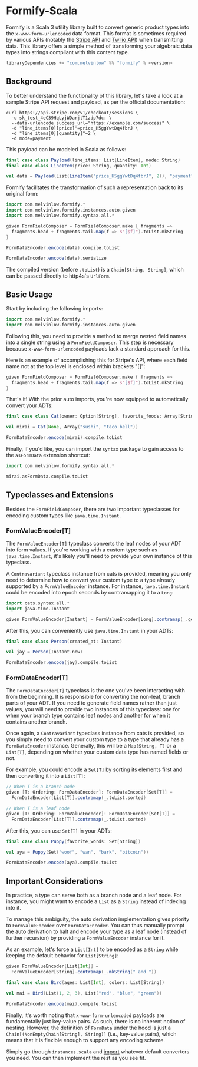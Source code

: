 # Formify-Scala

Formify is a Scala 3 utility library built to convert
generic product types into the `x-www-form-urlencoded` data format.
This format is sometimes required by various APIs (notably
the [Stripe API](https://stripe.com/docs/api)
and [Twilio API](https://www.twilio.com/docs/usage/api))
when transmitting data. This library offers a simple
method of transforming your algebraic data types into strings
compliant with this content type.

```scala
libraryDependencies += "com.melvinlow" %% "formify" % <version>
```

## Background

To better understand the functionality of this library, let's take a look at
a sample Stripe API request and payload, as per the official documentation:

```curl
curl https://api.stripe.com/v1/checkout/sessions \
  -u sk_test_4eC39HqLyjWDarjtT1zdp7dc: \
  --data-urlencode success_url="https://example.com/success" \
  -d "line_items[0][price]"=price_H5ggYwtDq4fbrJ \
  -d "line_items[0][quantity]"=2 \
  -d mode=payment
```

This payload can be modeled in Scala as follows:

```scala mdoc:silent
final case class Payload(line_items: List[LineItem], mode: String)
final case class LineItem(price: String, quantity: Int)

val data = Payload(List(LineItem("price_H5ggYwtDq4fbrJ", 2)), "payment")
```

Formify facilitates the transformation of such a representation back to its original form:

```scala mdoc:invisible
import com.melvinlow.formify.*
import com.melvinlow.formify.instances.auto.given
import com.melvinlow.formify.syntax.all.*

given FormFieldComposer = FormFieldComposer.make { fragments =>
  fragments.head + fragments.tail.map(f => s"[$f]").toList.mkString
}
```

```scala mdoc
FormDataEncoder.encode(data).compile.toList

FormDataEncoder.encode(data).serialize
```

The compiled version (before `.toList`) is a `Chain[String, String]`,
which can be passed directly to http4s's `UrlForm`.

## Basic Usage

Start by including the following imports:

```scala mdoc:reset
import com.melvinlow.formify.*
import com.melvinlow.formify.instances.auto.given
```

Following this, you need to provide a method to merge
nested field names into a single string
using a `FormFieldComposer`. This step is necessary
because `x-www-form-urlencoded` payloads lack a standard approach for this.

Here is an example of accomplishing this for Stripe's API,
where each field name not at the top level is enclosed within brackets "[]":

```scala mdoc
given FormFieldComposer = FormFieldComposer.make { fragments =>
  fragments.head + fragments.tail.map(f => s"[$f]").toList.mkString
}
```

That's it! With the prior auto imports, you're now equipped to automatically convert your ADTs:

```scala mdoc
final case class Cat(owner: Option[String], favorite_foods: Array[String])

val mirai = Cat(None, Array("sushi", "taco bell"))

FormDataEncoder.encode(mirai).compile.toList
```

Finally, if you'd like, you can import the `syntax` package to
gain access to the `asFormData` extension shortcut:

```scala mdoc
import com.melvinlow.formify.syntax.all.*

mirai.asFormData.compile.toList
```

## Typeclasses and Extensions

Besides the `FormFieldComposer`, there are two important
typeclasses for encoding custom types like `java.time.Instant`.

### FormValueEncoder[T]

The `FormValueEncoder[T]` typeclass converts
the leaf nodes of your ADT into form values. If you're working with
a custom type such as `java.time.Instant`, it's likely you'll
need to provide your own instance of this typeclass.

A `Contravariant` typeclass instance from cats is provided,
meaning you only need to determine how to
convert your custom type to a type already
supported by a `FormValueEncoder` instance. For instance, `java.time.Instant` could be encoded into
epoch seconds by contramapping it to a `Long`:

```scala mdoc
import cats.syntax.all.*
import java.time.Instant

given FormValueEncoder[Instant] = FormValueEncoder[Long].contramap(_.getEpochSecond)
```

After this, you can conveniently use `java.time.Instant` in your ADTs:

```scala mdoc
final case class Person(created_at: Instant)

val jay = Person(Instant.now)

FormDataEncoder.encode(jay).compile.toList
```

### FormDataEncoder[T]

The `FormDataEncoder[T]` typeclass is the one you've
been interacting with from the beginning. It is responsible for converting
the non-leaf, branch parts of your ADT. If you need to generate
field names rather than just values, you will need to provide
two instances of this typeclass: one for when your branch type
contains leaf nodes and another for when it contains another branch.

Once again, a `Contravariant` typeclass instance from cats is provided,
so you simply need to convert your custom type to a type that already
has a `FormDataEncoder` instance. Generally, this
will be a `Map[String, T]` or a `List[T]`, depending on whether
your custom data type has named fields or not.

For example, you could encode a `Set[T]` by sorting
its elements first and then converting it into a `List[T]`:

```scala mdoc
// When T is a branch node
given [T: Ordering: FormDataEncoder]: FormDataEncoder[Set[T]] =
  FormDataEncoder[List[T]].contramap(_.toList.sorted)

// When T is a leaf node
given [T: Ordering: FormValueEncoder]: FormDataEncoder[Set[T]] =
  FormDataEncoder[List[T]].contramap(_.toList.sorted)
```

After this, you can use `Set[T]` in your ADTs:

```scala mdoc
final case class Puppy(favorite_words: Set[String])

val aya = Puppy(Set("woof", "wan", "bark", "bitcoin"))

FormDataEncoder.encode(aya).compile.toList
```

## Important Considerations

In practice, a type can serve both as a branch node
and a leaf node. For instance, you might
want to encode a `List` as a `String` instead of indexing into it.

To manage this ambiguity, the auto derivation implementation
gives priority to `FormValueEncoder` over `FormDataEncoder`.
You can thus manually prompt the auto derivation to halt and
encode your type as a leaf node (instead of further recursion)
by providing a `FormValueEncoder` instance for it.

As an example, let's force a `List[Int]` to be encoded as a `String`
while keeping the default behavior for `List[String]`:

```scala mdoc
given FormValueEncoder[List[Int]] =
  FormValueEncoder[String].contramap(_.mkString(" and "))

final case class Bird(ages: List[Int], colors: List[String])

val mai = Bird(List(1, 2, 3), List("red", "blue", "green"))

FormDataEncoder.encode(mai).compile.toList
```

Finally, it's worth noting that `x-www-form-urlencoded` payloads
are fundamentally just key-value pairs. As such, there
is no inherent notion of nesting. However, the definition
of `FormData` under the hood is just
a `Chain[(NonEmptyChain[String], String)]` (i.e., key-value pairs),
which means that it is flexible enough to support any encoding scheme.

Simply go through `instances.scala` and
[import](https://docs.scala-lang.org/scala3/reference/contextual/given-imports.html)
whatever default converters you need. You can then implement
the rest as you see fit.
